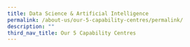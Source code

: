 ```yaml
---
title: Data Science & Artificial Intelligence
permalink: /about-us/our-5-capability-centres/permalink/
description: ""
third_nav_title: Our 5 Capability Centres
---
```

